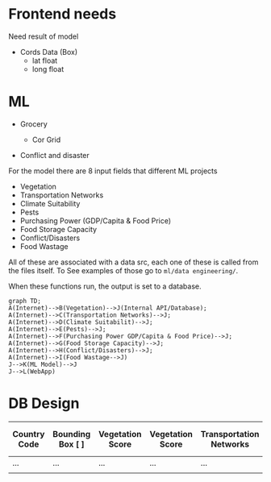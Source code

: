 # Frontend needs

Need result of model

- Cords Data (Box)
  - lat float
  - long float

# ML

- Grocery

  - Cor Grid

- Conflict and disaster

For the model there are 8 input fields that different ML projects

- Vegetation
- Transportation Networks
- Climate Suitability
- Pests
- Purchasing Power (GDP/Capita & Food Price)
- Food Storage Capacity
- Conflict/Disasters
- Food Wastage

All of these are associated with a data src, each one of these is called from the files itself. To See examples of those go to `ml/data engineering/`.

When these functions run, the output is set to a database.

```mermaid
graph TD;
A(Internet)-->B(Vegetation)-->J(Internal API/Database);
A(Internet)-->C(Transportation Networks)-->J;
A(Internet)-->D(Climate Suitabilit)-->J;
A(Internet)-->E(Pests)-->J;
A(Internet)-->F(Purchasing Power GDP/Capita & Food Price)-->J;
A(Internet)-->G(Food Storage Capacity)-->J;
A(Internet)-->H(Conflict/Disasters)-->J;
A(Internet)-->I(Food Wastage-->J)
J-->K(ML Model)-->J
J-->L(WebApp)
```

# DB Design
| Country Code | Bounding Box [ ] | Vegetation Score<br> | Vegetation Score | Transportation Networks | Climate Suitability Score | Soil Health Score | Purchasing Power | Food Storage | Conflict | Food Storage | Food Wastage | Food Scarcity Score |
| ------------ | ---------------- | -------------------- | ---------------- | ----------------------- | ------------------------- | ----------------- | ---------------- | ------------ | -------- | ------------ | ------------ | ------------------- |
| ...          | ...              | ...                  | ...              | ...                     | ...                       | ..                | ...              | ...          | ...      | ...          | ...          | ...                 |
|              |                  |                      |                  |                         |                           |                   |                  |              |          |              |              |                     |
